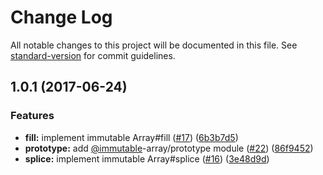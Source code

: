 # Change Log

All notable changes to this project will be documented in this file.
See [standard-version](https://github.com/conventional-changelog/standard-version) for commit guidelines.

<a name="1.0.1"></a>
## 1.0.1 (2017-06-24)


### Features

* **fill:** implement immutable Array#fill ([#17](https://github.com/azu/immutable-array-prototype/issues/17)) ([6b3b7d5](https://github.com/azu/immutable-array-prototype/commit/6b3b7d5))
* **prototype:** add [@immutable](https://github.com/immutable)-array/prototype module ([#22](https://github.com/azu/immutable-array-prototype/issues/22)) ([86f9452](https://github.com/azu/immutable-array-prototype/commit/86f9452))
* **splice:** implement immutable Array#splice ([#16](https://github.com/azu/immutable-array-prototype/issues/16)) ([3e48d9d](https://github.com/azu/immutable-array-prototype/commit/3e48d9d))
